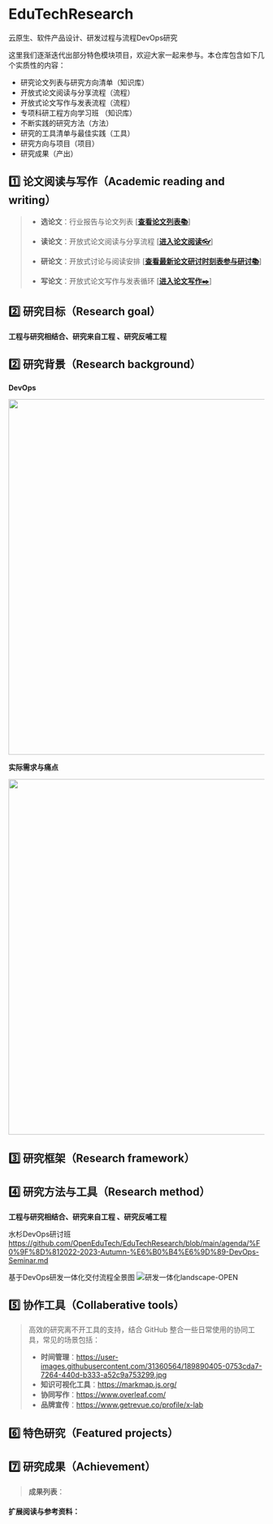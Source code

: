 # EduTechResearch
云原生、软件产品设计、研发过程与流程DevOps研究

这里我们逐渐迭代出部分特色模块项目，欢迎大家一起来参与。本仓库包含如下几个实质性的内容：
- 研究论文列表与研究方向清单（知识库）
- 开放式论文阅读与分享流程（流程）
- 开放式论文写作与发表流程（流程）
- 专项科研工程方向学习班 （知识库）
- 不断实践的研究方法（方法）
- 研究的工具清单与最佳实践（工具）
- 研究方向与项目（项目）
- 研究成果（产出）

## 1️⃣ **论文阅读与写作（Academic reading and writing）**

> - **选论文**：行业报告与论文列表 [[**查看论文列表📚**](https://github.com/OpenEduTech/EduTechResearch/blob/main/PaperList.md)]
> - **读论文**：开放式论文阅读与分享流程 [[**进入论文阅读👓**]( https://github.com/OpenEduTech/EduTechResearch/blob/main/PaperRecFlowChart.md)]
> - **研论文**：开放式讨论与阅读安排 [[**查看最新论文研讨时刻表参与研讨📚**](https://github.com/OpenEduTech/EduTechResearch/blob/main/agenda/%F0%9F%8D%812022-2023-Autumn-Term-DevOps-Seminar.md)]
>
> - **写论文**：开放式论文写作与发表循环 [[**进入论文写作✒️**]( "论文写作")]

## 2️⃣ **研究目标（Research goal）**

**工程与研究相结合、研究来自工程 、研究反哺工程**

## 2️⃣ **研究背景（Research background）**
 **DevOps**
 <div align=center>
 <img src="https://user-images.githubusercontent.com/31360564/189895595-80e5797b-1db2-451b-9323-23807512300a.JPG", width="700px">
 </div>


**实际需求与痛点**

 <div align=center>
 <img src="https://user-images.githubusercontent.com/31360564/189895675-136a5279-11b4-4bdc-81d9-fb432574b7b2.JPG", width="700px">
 </div>

## 3️⃣ **研究框架（Research framework）**


## 4️⃣ **研究方法与工具（Research method）**

  **工程与研究相结合、研究来自工程 、研究反哺工程**
  
  水杉DevOps研讨班 https://github.com/OpenEduTech/EduTechResearch/blob/main/agenda/%F0%9F%8D%812022-2023-Autumn-%E6%B0%B4%E6%9D%89-DevOps-Seminar.md

  基于DevOps研发一体化交付流程全景图
 ![研发一体化landscape-OPEN](https://user-images.githubusercontent.com/31360564/189612763-c05617f8-19e9-478a-8f9f-b710ba76800c.jpg)


## 5️⃣ **协作工具（Collaberative tools）**

> 高效的研究离不开工具的支持，结合 GitHub 整合一些日常使用的协同工具，常见的场景包括：
> - **时间管理**：https://user-images.githubusercontent.com/31360564/189890405-0753cda7-7264-440d-b333-a52c9a753299.jpg
> - **知识可视化工具**：https://markmap.js.org/
> - **协同写作**：https://www.overleaf.com/
> - **品牌宣传**：https://www.getrevue.co/profile/x-lab

## 6️⃣ **特色研究（Featured projects）**


## 7️⃣ **研究成果（Achievement）**

> **成果列表**：

#### 扩展阅读与参考资料：
